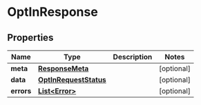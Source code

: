 

# OptInResponse


## Properties

Name | Type | Description | Notes
------------ | ------------- | ------------- | -------------
**meta** | [**ResponseMeta**](ResponseMeta.md) |  |  [optional]
**data** | [**OptInRequestStatus**](OptInRequestStatus.md) |  |  [optional]
**errors** | [**List&lt;Error&gt;**](Error.md) |  |  [optional]



